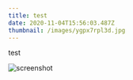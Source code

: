 ```yaml
---
title: test
date: 2020-11-04T15:56:03.487Z
thumbnail: /images/ygpx7rpl3d.jpg
---
```

test

![screenshot](/images/de5aae1zjo.jpg)